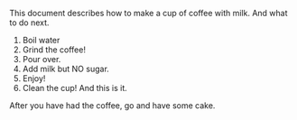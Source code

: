 This document describes how to make a cup of coffee with milk. And what to do next.
1. Boil water
2. Grind the coffee!
3. Pour over.
4. Add milk but NO sugar.
5. Enjoy!
6. Clean the cup! And this is it.

After you have had the coffee, go and have some cake.
